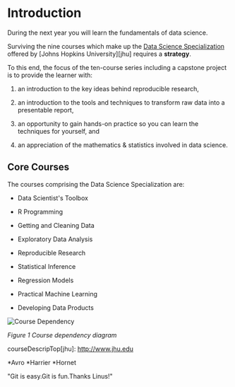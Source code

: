 # Introduction

During the next year you will learn the fundamentals of data science.

Surviving the nine courses which make up the [Data Science Specialization][0001] offered by [Johns Hopkins University][jhu] requires a **strategy**.

To this end, the focus of the ten-course series including a capstone project is to provide the learner with:

1. an introduction to the key ideas behind reproducible research,

2. an introduction to the tools and techniques to transform raw data into a presentable report,

4. an opportunity to gain hands-on practice so you can learn the techniques for yourself, and

3. an appreciation of the mathematics & statistics involved in data science.

## Core Courses

The courses comprising the Data Science Specialization are:

* Data Scientist's Toolbox

* R Programming

* Getting and Cleaning Data

* Exploratory Data Analysis

* Reproducible Research

* Statistical Inference

* Regression Models

* Practical Machine Learning

* Developing Data Products

![Course Dependency](dst_courses.png)

*Figure 1 Course dependency diagram*

[0001]:https://www.coursera.org/specialization/jhudatascience/1?utm_medium=

courseDescripTop[jhu]: http://www.jhu.edu

*Avro
*Harrier
*Hornet

"Git is easy.Git is fun.Thanks Linus!"